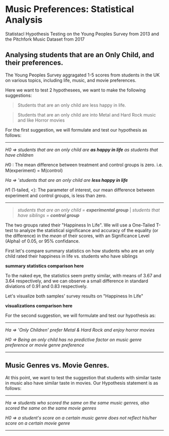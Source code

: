 # Music Preferences: Statistical Analysis
Statistacl Hypothesis Testing on the Young Peoples Survey from 2013 and the Pitchfork Music Dataset from 2017









## Analysing students that are an Only Child, and their preferences.
The Young Peoples Survey aggragated 1-5 scores from students in the UK on various topics, including life, music, and movie preferences.

Here we want to test 2 hypothesees, we want to make the following suggestions:

> Students that are an only child are less happy in life.

> Students that are an only child are into Metal and Hard Rock music and like Horror movies



For the first suggestion, we will formulate and test our hypothesis as follows:


__________

_H0 =>  students that are an only child are **as happy in life** as students that have children_

𝐻0 : The mean difference between treatment and control groups is zero. i.e.  M(experiment) = M(control)


_Ha =>  'students that are an only child are **less happy in life**_

𝐻1  (1-tailed, <): The parameter of interest, our mean difference between experiment and control groups, is less than zero.

__________

> _students that are an only child = **experimental group**_ | _students that have siblings = **control group**_

The two groups rated their "Happiness In Life".  We will use a One-Tailed T-test to analyze the statistical significance and accuracy of the equality (or the difference) in the _mean_ of their scores, with an Significance Level (Alpha) of 0.05, or 95% confidance.


First let's compare summary statistics on how students who are an only child rated their happiness in life vs. students who have siblings

**summary statistics comparison here**

To the naked eye, the statistics seem pretty similar, with means of 3.67 and 3.64 respectively, and we can observe a small difference in standard diviations of 0.91 and 0.83 respectively.



Let's visualize both samples' survey results on "Happiness In Life"

**visualizations comparison here**





For the second suggestion, we will formulate and test our hypothesis as:

__________

_Ha =>  'Only Children' prefer Metal & Hard Rock and enjoy horror movies_

_H0 =>  Being an only child has no predictive factor on music genre preference or movie genre preference_

__________






## Music Genres vs. Movie Genres.

At this point, we want to test the suggestion that students with similar taste in music also have similar taste in movies.
Our Hypothesis statement is as follows:

__________

_Ha =>  students who scored the same on the same music genres, also scored the same on the same movie genres_

_H0 =>  a student's score on a certain music genre does not reflect his/her score on a certain movie genre_

__________


















